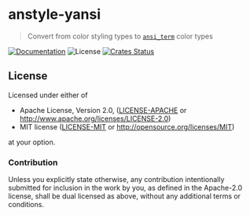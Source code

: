 # anstyle-yansi

> Convert from color styling types to [`ansi_term`](https:://lib.rs/ansi_term) color types

[![Documentation](https://img.shields.io/badge/docs-master-blue.svg)][Documentation]
![License](https://img.shields.io/crates/l/anstyle-yansi.svg)
[![Crates Status](https://img.shields.io/crates/v/anstyle-yansi.svg)](https://crates.io/crates/anstyle-yansi)

## License

Licensed under either of

 * Apache License, Version 2.0, ([LICENSE-APACHE](LICENSE-APACHE) or http://www.apache.org/licenses/LICENSE-2.0)
 * MIT license ([LICENSE-MIT](LICENSE-MIT) or http://opensource.org/licenses/MIT)

at your option.

### Contribution

Unless you explicitly state otherwise, any contribution intentionally
submitted for inclusion in the work by you, as defined in the Apache-2.0
license, shall be dual licensed as above, without any additional terms or
conditions.

[Crates.io]: https://crates.io/crates/anstyle-yansi
[Documentation]: https://docs.rs/anstyle-yansi
